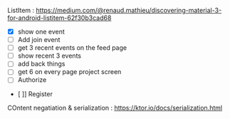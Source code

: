 ListItem : https://medium.com/@renaud.mathieu/discovering-material-3-for-android-listitem-62f30b3cad68

- [x] show one event 
- [ ] Add join event
- [ ] get 3 recent events on the feed page 
- [ ] show recent 3 events 
- [ ] add back things
- [ ] get 6 on every page project screen
- [ ] Authorize 
- [ ]] Register


COntent negatiation & serialization : https://ktor.io/docs/serialization.html